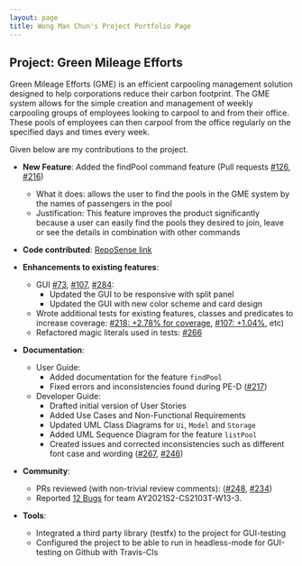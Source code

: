 ```yaml
---
layout: page
title: Wong Man Chun's Project Portfolio Page
---
```


## Project: Green Mileage Efforts

Green Mileage Efforts (GME) is an efficient carpooling management solution designed to help corporations reduce their 
carbon footprint. The GME system allows for the simple creation and management of weekly carpooling groups of employees 
looking to carpool to and from their office. These pools of employees can then carpool from the office 
regularly on the specified days and times every week.

Given below are my contributions to the project.

* **New Feature**: Added the findPool command feature (Pull requests [\#126](https://github.com/AY2021S2-CS2103T-W10-1/tp/pull/126), [\#216](https://github.com/AY2021S2-CS2103T-W10-1/tp/pull/216))
  * What it does: allows the user to find the pools in the GME system by the names of passengers in the pool
  * Justification: This feature improves the product significantly because a user can easily find the pools they desired to join, leave or see the details in combination with other commands
  
* **Code contributed**: [RepoSense link](https://nus-cs2103-ay2021s2.github.io/tp-dashboard/?search=&sort=groupTitle&sortWithin=title&timeframe=commit&mergegroup=&groupSelect=groupByRepos&breakdown=true&checkedFileTypes=docs~functional-code~test-code~other&since=&tabOpen=true&tabType=authorship&tabAuthor=markmcwong&tabRepo=AY2021S2-CS2103T-W10-1%2Ftp%5Bmaster%5D&authorshipIsMergeGroup=false&authorshipFileTypes=docs~functional-code~test-code~other&authorshipIsBinaryFileTypeChecked=false)

* **Enhancements to existing features**:
  * GUI [\#73](https://github.com/AY2021S2-CS2103T-W10-1/tp/pull/73), [\#107](https://github.com/AY2021S2-CS2103T-W10-1/tp/pull/107), [\#284](https://github.com/AY2021S2-CS2103T-W10-1/tp/pull/284):
     * Updated the GUI to be responsive with split panel
     * Updated the GUI with new color scheme and card design 
  * Wrote additional tests for existing features, classes and predicates to increase coverage:
  [\#218: +2.78% for coverage](https://github.com/AY2021S2-CS2103T-W10-1/tp/pull/218), [\#107: +1.04%](https://github.com/AY2021S2-CS2103T-W10-1/tp/pull/107), etc)
  * Refactored magic literals used in tests: [\#266](https://github.com/AY2021S2-CS2103T-W10-1/tp/pull/266)
  
* **Documentation**:
  * User Guide:
    * Added documentation for the feature `findPool`
    * Fixed errors and inconsistencies found during PE-D ([\#217](https://github.com/AY2021S2-CS2103T-W10-1/tp/pull/217))
  * Developer Guide:
    * Drafted initial version of User Stories
    * Added Use Cases and Non-Functional Requirements
    * Updated UML Class Diagrams for `Ui`, `Model` and `Storage`
    * Added UML Sequence Diagram for the feature `listPool` 
    * Created issues and corrected inconsistencies such as different font case and wording ([\#267](https://github.com/AY2021S2-CS2103T-W10-1/tp/issues/267), [\#246](https://github.com/AY2021S2-CS2103T-W10-1/tp/pull/246))

* **Community**:
  * PRs reviewed (with non-trivial review comments): ([\#248](https://github.com/AY2021S2-CS2103T-W10-1/tp/pull/248),
  [\#234](https://github.com/AY2021S2-CS2103T-W10-1/tp/pull/234))
  * Reported [12 Bugs](https://github.com/markmcwong/ped/issues) for team AY2021S2-CS2103T-W13-3.

* **Tools**:
  * Integrated a third party library (testfx) to the project for GUI-testing
  * Configured the project to be able to run in headless-mode for GUI-testing on Github with Travis-CIs
